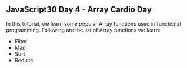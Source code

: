 ## JavaScript30 Day 4 - Array Cardio Day

In this tutorial, we learn some popular Array functions used in functional programming.
Following are the list of Array functions we learn:

* Filter
* Map
* Sort
* Reduce
